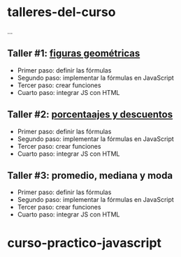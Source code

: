 # talleres-del-curso
... 

## Taller #1: [figuras geométricas](https://masterjhonny.github.io/talleres-del-curso/figuras/figuras.html)

- Primer paso: definir las fórmulas
- Segundo paso: implementar la fórmulas en JavaScript 
- Tercer paso: crear funciones
- Cuarto paso: integrar JS con HTML

## Taller #2: [porcentaajes y descuentos](https://masterjhonny.github.io/talleres-del-curso/descuentos/index.html)

- Primer paso: definir las fórmulas
- Segundo paso: implementar la fórmulas en JavaScript 
- Tercer paso: crear funciones
- Cuarto paso: integrar JS con HTML

## Taller #3: promedio, mediana y moda

- Primer paso: definir las fórmulas
- Segundo paso: implementar la fórmulas en JavaScript 
- Tercer paso: crear funciones
- Cuarto paso: integrar JS con HTML

# curso-practico-javascript